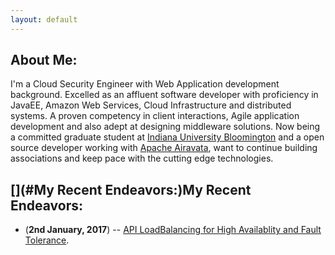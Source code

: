 ```yaml
---
layout: default
---
```

## About Me:

 I'm a Cloud Security Engineer with Web Application development background. Excelled as an affluent software developer with proficiency in JavaEE, Amazon Web Services, Cloud Infrastructure and distributed systems. A proven competency in client interactions, Agile application development and also adept at designing middleware solutions. Now being a committed graduate student at [Indiana University Bloomington](http://www.soic.indiana.edu/) and a open source developer working with [Apache Airavata](https://airavata.apache.org/), want to continue building associations and keep pace with the cutting edge technologies.

## [](#My Recent Endeavors:)My Recent Endeavors:

* (**2nd January, 2017**) -- [API LoadBalancing for High Availablity and Fault Tolerance](blogs/api-loadBalancing-airavata).
